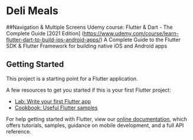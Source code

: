 # Deli Meals

##Navigation & Multiple Screens
Udemy course:
Flutter & Dart - The Complete Guide [2021 Edition] (https://www.udemy.com/course/learn-flutter-dart-to-build-ios-android-apps/)
A Complete Guide to the Flutter SDK & Flutter Framework for building native iOS and Android apps

## Getting Started

This project is a starting point for a Flutter application.

A few resources to get you started if this is your first Flutter project:

- [Lab: Write your first Flutter app](https://flutter.dev/docs/get-started/codelab)
- [Cookbook: Useful Flutter samples](https://flutter.dev/docs/cookbook)

For help getting started with Flutter, view our
[online documentation](https://flutter.dev/docs), which offers tutorials,
samples, guidance on mobile development, and a full API reference.
